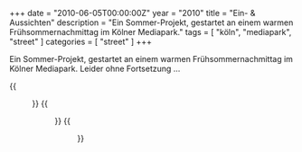 +++
date = "2010-06-05T00:00:00Z"
year = "2010"
title = "Ein- & Aussichten"
description = "Ein Sommer-Projekt, gestartet an einem warmen Frühsommernachmittag im Kölner Mediapark."
tags = [ "köln", "mediapark", "street" ]
categories = [ "street" ]
+++

Ein Sommer-Projekt, gestartet an einem warmen Frühsommernachmittag im Kölner Mediapark. Leider ohne Fortsetzung ...

{{<figure src="/images/2010/20090324-170318-042.png" title="Inside out">}}
{{<figure src="/images/2010/20100509-160255-020.png" title="Walking">}}
{{<figure src="/images/2010/20100605-094327-038.png" title="Licht im Dunkeln">}}
